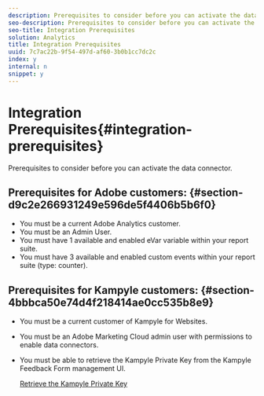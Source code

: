 ```yaml
---
description: Prerequisites to consider before you can activate the data connector.
seo-description: Prerequisites to consider before you can activate the data connector.
seo-title: Integration Prerequisites
solution: Analytics
title: Integration Prerequisites
uuid: 7c7ac22b-9f54-497d-af60-3b0b1cc7dc2c
index: y
internal: n
snippet: y
---
```


# Integration Prerequisites{#integration-prerequisites}

Prerequisites to consider before you can activate the data connector.

## Prerequisites for Adobe customers: {#section-d9c2e266931249e596de5f4406b5b6f0}

* You must be a current Adobe Analytics customer. 
* You must be an Admin User. 
* You must have 1 available and enabled eVar variable within your report suite. 
* You must have 3 available and enabled custom events within your report suite (type: counter).

## Prerequisites for Kampyle customers: {#section-4bbbca50e74d4f218414ae0cc535b8e9}

* You must be a current customer of Kampyle for Websites. 
* You must be an Adobe Marketing Cloud admin user with permissions to enable data connectors. 
* You must be able to retrieve the Kampyle Private Key from the Kampyle Feedback Form management UI.

  [Retrieve the Kampyle Private Key](../kampyle-home/kampyle-private-key.md#task-08684d84572c48acb6fa90f0072526fb)

